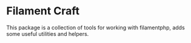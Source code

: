 # Filament Craft

This package is a collection of tools for working with filamentphp, adds some useful utilities and helpers.
